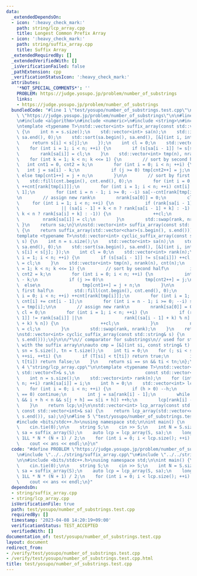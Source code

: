 ```yaml
---
data:
  _extendedDependsOn:
  - icon: ':heavy_check_mark:'
    path: string/lcp_array.cpp
    title: Longest Common Prefix Array
  - icon: ':heavy_check_mark:'
    path: string/suffix_array.cpp
    title: Suffix Array
  _extendedRequiredBy: []
  _extendedVerifiedWith: []
  _isVerificationFailed: false
  _pathExtension: cpp
  _verificationStatusIcon: ':heavy_check_mark:'
  attributes:
    '*NOT_SPECIAL_COMMENTS*': ''
    PROBLEM: https://judge.yosupo.jp/problem/number_of_substrings
    links:
    - https://judge.yosupo.jp/problem/number_of_substrings
  bundledCode: "#line 1 \"test/yosupo/number_of_substrings.test.cpp\"\n#define PROBLEM\
    \ \"https://judge.yosupo.jp/problem/number_of_substrings\"\n\n#line 2 \"string/suffix_array.cpp\"\
    \n#include <algorithm>\n#include <numeric>\n#include <string>\n#include <vector>\n\
    \ntemplate <typename T>\nstd::vector<int> suffix_array(const std::vector<T>& s)\
    \ {\n    int n = s.size();\n    std::vector<int> sa(n);\n    std::iota(sa.begin(),\
    \ sa.end(), 0);\n    std::sort(sa.begin(), sa.end(), [&](int i, int j) {\n   \
    \     return s[i] < s[j];\n    });\n    int cl = 0;\n    std::vector<int> rank(n);\n\
    \    for (int i = 1; i < n; ++i) {\n        if (s[sa[i - 1]] != s[sa[i]]) ++cl;\n\
    \        rank[sa[i]] = cl;\n    }\n    std::vector<int> tmp(n), nrank(n), cnt(n);\n\
    \    for (int k = 1; k < n; k <<= 1) {\n        // sort by second half\n     \
    \   int cnt1 = 0, cnt2 = k;\n        for (int i = 0; i < n; ++i) {\n         \
    \   int j = sa[i] - k;\n            if (j >= 0) tmp[cnt2++] = j;\n           \
    \ else tmp[cnt1++] = j + n;\n        }\n\n        // sort by first half\n    \
    \    std::fill(cnt.begin(), cnt.end(), 0);\n        for (int i = 0; i < n; ++i)\
    \ ++cnt[rank[tmp[i]]];\n        for (int i = 1; i < n; ++i) cnt[i] += cnt[i -\
    \ 1];\n        for (int i = n - 1; i >= 0; --i) sa[--cnt[rank[tmp[i]]]] = tmp[i];\n\
    \n        // assign new rank\n        nrank[sa[0]] = 0;\n        cl = 0;\n   \
    \     for (int i = 1; i < n; ++i) {\n            if (rank[sa[i - 1]] != rank[sa[i]]\n\
    \                || (sa[i - 1] + k < n ? rank[sa[i - 1] + k] : -1) != (sa[i] +\
    \ k < n ? rank[sa[i] + k] : -1)) {\n                ++cl;\n            }\n   \
    \         nrank[sa[i]] = cl;\n        }\n        std::swap(rank, nrank);\n   \
    \ }\n    return sa;\n}\n\nstd::vector<int> suffix_array(const std::string& s)\
    \ {\n    return suffix_array(std::vector<char>(s.begin(), s.end()));\n}\n\n\n\
    template <typename T>\nstd::vector<int> cyclic_suffix_array(const std::vector<T>&\
    \ s) {\n    int n = s.size();\n    std::vector<int> sa(n);\n    std::iota(sa.begin(),\
    \ sa.end(), 0);\n    std::sort(sa.begin(), sa.end(), [&](int i, int j) { return\
    \ s[i] < s[j]; });\n    int cl = 0;\n    std::vector<int> rank(n);\n    for (int\
    \ i = 1; i < n; ++i) {\n        if (s[sa[i - 1]] != s[sa[i]]) ++cl;\n        rank[sa[i]]\
    \ = cl;\n    }\n    std::vector<int> tmp(n), nrank(n), cnt(n);\n    for (int k\
    \ = 1; k < n; k <<= 1) {\n        // sort by second half\n        int cnt1 = 0,\
    \ cnt2 = k;\n        for (int i = 0; i < n; ++i) {\n            int j = sa[i]\
    \ - k;\n            if (j >= 0)\n                tmp[cnt2++] = j;\n          \
    \  else\n                tmp[cnt1++] = j + n;\n        }\n\n        // sort by\
    \ first half\n        std::fill(cnt.begin(), cnt.end(), 0);\n        for (int\
    \ i = 0; i < n; ++i) ++cnt[rank[tmp[i]]];\n        for (int i = 1; i < n; ++i)\
    \ cnt[i] += cnt[i - 1];\n        for (int i = n - 1; i >= 0; --i) sa[--cnt[rank[tmp[i]]]]\
    \ = tmp[i];\n\n        // assign new rank\n        nrank[sa[0]] = 0;\n       \
    \ cl = 0;\n        for (int i = 1; i < n; ++i) {\n            if (rank[sa[i -\
    \ 1]] != rank[sa[i]] ||\n                rank[(sa[i - 1] + k) % n] != rank[(sa[i]\
    \ + k) % n]) {\n                ++cl;\n            }\n            nrank[sa[i]]\
    \ = cl;\n        }\n        std::swap(rank, nrank);\n    }\n    return sa;\n}\n\
    \nstd::vector<int> cyclic_suffix_array(const std::string& s) {\n    return cyclic_suffix_array(std::vector<char>(s.begin(),\
    \ s.end()));\n}\n\n/*\n// comparator for substrings\n// used for string matching\
    \ with the suffix array\n\nauto cmp = [&](int si, const string& t) {\n    int\
    \ sn = S.size(), tn = t.size();\n    int ti = 0;\n    for (; si < sn && ti < tn;\
    \ ++si, ++ti) {\n        if (T[si] < t[ti]) return true;\n        if (T[si] >\
    \ t[ti]) return false;\n    }\n    return si == sn && ti < tn;\n};\n*/\n#line\
    \ 4 \"string/lcp_array.cpp\"\n\ntemplate <typename T>\nstd::vector<int> lcp_array(const\
    \ std::vector<T>& s,\n                           const std::vector<int>& sa) {\n\
    \    int n = s.size();\n    std::vector<int> rank(n);\n    for (int i = 0; i <\
    \ n; ++i) rank[sa[i]] = i;\n    int h = 0;\n    std::vector<int> lcp(n - 1);\n\
    \    for (int i = 0; i < n; ++i) {\n        if (h > 0) --h;\n        if (rank[i]\
    \ == 0) continue;\n        int j = sa[rank[i] - 1];\n        while (j + h < n\
    \ && i + h < n && s[j + h] == s[i + h]) ++h;\n        lcp[rank[i] - 1] = h;\n\
    \    }\n    return lcp;\n}\n\nstd::vector<int> lcp_array(const std::string& s,\
    \ const std::vector<int>& sa) {\n    return lcp_array(std::vector<char>(s.begin(),\
    \ s.end()), sa);\n}\n#line 5 \"test/yosupo/number_of_substrings.test.cpp\"\n\n\
    #include <bits/stdc++.h>\nusing namespace std;\n\nint main() {\n    ios_base::sync_with_stdio(false);\n\
    \    cin.tie(0);\n\n    string S;\n    cin >> S;\n    int N = S.size();\n    auto\
    \ sa = suffix_array(S);\n    auto lcp = lcp_array(S, sa);\n    long long ans =\
    \ 1LL * N * (N + 1) / 2;\n    for (int i = 0; i < lcp.size(); ++i) ans -= lcp[i];\n\
    \    cout << ans << endl;\n}\n"
  code: "#define PROBLEM \"https://judge.yosupo.jp/problem/number_of_substrings\"\n\
    \n#include \"../../string/suffix_array.cpp\"\n#include \"../../string/lcp_array.cpp\"\
    \n\n#include <bits/stdc++.h>\nusing namespace std;\n\nint main() {\n    ios_base::sync_with_stdio(false);\n\
    \    cin.tie(0);\n\n    string S;\n    cin >> S;\n    int N = S.size();\n    auto\
    \ sa = suffix_array(S);\n    auto lcp = lcp_array(S, sa);\n    long long ans =\
    \ 1LL * N * (N + 1) / 2;\n    for (int i = 0; i < lcp.size(); ++i) ans -= lcp[i];\n\
    \    cout << ans << endl;\n}"
  dependsOn:
  - string/suffix_array.cpp
  - string/lcp_array.cpp
  isVerificationFile: true
  path: test/yosupo/number_of_substrings.test.cpp
  requiredBy: []
  timestamp: '2023-04-08 14:20:19+09:00'
  verificationStatus: TEST_ACCEPTED
  verifiedWith: []
documentation_of: test/yosupo/number_of_substrings.test.cpp
layout: document
redirect_from:
- /verify/test/yosupo/number_of_substrings.test.cpp
- /verify/test/yosupo/number_of_substrings.test.cpp.html
title: test/yosupo/number_of_substrings.test.cpp
---
```

